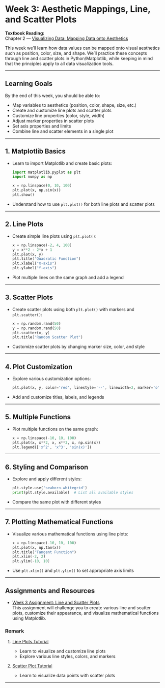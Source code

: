 # Week 3: Aesthetic Mappings, Line, and Scatter Plots

**Textbook Reading:**  
Chapter 2 — [Visualizing Data: Mapping Data onto Aesthetics](https://clauswilke.com/dataviz/aesthetic-mapping.html#aesthetics-and-types-of-data)

This week we’ll learn how data values can be mapped onto visual aesthetics such as position, color, size, and shape. We’ll practice these concepts through line and scatter plots in Python/Matplotlib, while keeping in mind that the principles apply to all data visualization tools.

---

## Learning Goals
By the end of this week, you should be able to:
- Map variables to aesthetics (position, color, shape, size, etc.)  
- Create and customize line plots and scatter plots  
- Customize line properties (color, style, width)  
- Adjust marker properties in scatter plots  
- Set axis properties and limits  
- Combine line and scatter elements in a single plot  

---

## 1. Matplotlib Basics
- Learn to import Matplotlib and create basic plots:
  ```python
  import matplotlib.pyplot as plt
  import numpy as np

  x = np.linspace(0, 10, 100)
  plt.plot(x, np.sin(x))
  plt.show()
  ```
- Understand how to use `plt.plot()` for both line plots and scatter plots

---

## 2. Line Plots
- Create simple line plots using `plt.plot()`:
  ```python
  x = np.linspace(-2, 4, 100)
  y = x**2 - 2*x + 1
  plt.plot(x, y)
  plt.title("Quadratic Function")
  plt.xlabel("X-axis")
  plt.ylabel("Y-axis")
  ```
- Plot multiple lines on the same graph and add a legend

---

## 3. Scatter Plots
- Create scatter plots using both `plt.plot()` with markers and `plt.scatter()`:
  ```python
  x = np.random.rand(50)
  y = np.random.rand(50)
  plt.scatter(x, y)
  plt.title("Random Scatter Plot")
  ```
- Customize scatter plots by changing marker size, color, and style

---

## 4. Plot Customization
- Explore various customization options:
  ```python
  plt.plot(x, y, color='red', linestyle='--', linewidth=2, marker='o')
  ```
- Add and customize titles, labels, and legends

---

## 5. Multiple Functions
- Plot multiple functions on the same graph:
  ```python
  x = np.linspace(-10, 10, 100)
  plt.plot(x, x**2, x, x**3, x, np.sin(x))
  plt.legend(['x^2', 'x^3', 'sin(x)'])
  ```

---

## 6. Styling and Comparison
- Explore and apply different styles:
  ```python
  plt.style.use('seaborn-whitegrid')
  print(plt.style.available)  # List all available styles
  ```
- Compare the same plot with different styles

---

## 7. Plotting Mathematical Functions
- Visualize various mathematical functions using line plots:
  ```python
  x = np.linspace(-10, 10, 100)
  plt.plot(x, np.tan(x))
  plt.title("Tangent Function")
  plt.xlim(-2, 2)
  plt.ylim(-10, 10)
  ```
- Use `plt.xlim()` and `plt.ylim()` to set appropriate axis limits

---

## Assignments and Resources

- [Week 3 Assignment: Line and Scatter Plots](Week3_Assignment_fall25.ipynb.md)  
  This assignment will challenge you to create various line and scatter plots, customize their appearance, and visualize mathematical functions using Matplotlib.

### Remark

1. [Line Plots Tutorial](Week3_Assignment_fall25.ipynb.ipynb)  
   - Learn to visualize and customize line plots  
   - Explore various line styles, colors, and markers  

2. [Scatter Plot Tutorial](Week3_Assignment_fall25.ipynb.ipynb)  
   - Learn to visualize data points with scatter plots  

---


